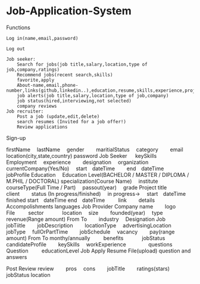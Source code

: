 # Job-Application-System
Functions

	Log in(name,email,password) 
	
	Log out
	
	Job seeker:
		Search for jobs(job title,salary,location,type of job,company,ratings)
		Recommend jobs(recent search,skills)
		favorite,apply
		About-name,email,phone-number,links(github,linkedin..),education,resume,skills,experience,projects.
		job alerts(job title,salary,location,type of job,company)
		job status(hired,interviewing,not selected)
		company reviews
	Job recruiter:
		Post a job (update,edit,delete)
		search resumes (Invited for a job offer!)
		Review applications
		
		
		
		
		
		
Sign-up

firstName 
lastName 
gender  
maritialStatus 
category  
email  
location(city,state,country)
password
Job Seeker
 
keySkills 
Employment  
experience  
designation 
organization  
currentCompany(Yes/No) 
start dateTime  
end dateTime   
jobProfile
Education 
Education Level(BACHELOR / MASTER / DIPLOMA / M.PHIL / DOCTORAL)
specialization(Course Name) 
institute  
courseType(Full Time / Part) 
passout(year) 
grade
Project
title 
client   
status (In progress/finished) 
in progress-> 
start dateTime 
finished 
start dateTime
end dateTime   
link  
details
Accompolishments
languages
Job Provider
Company
name  
logo File   
sector    
location 
size  
founded(year) 
type  
revenue(Range amount)
From
To  
industry 
Designation
Job 
jobTiitle  
jobDescription  
locationType 
advertisingLocation  
jobType 
fullOrPartTime  
jobSchedule 
vacancy  
pay(range amount)
From
To
monthy/annually   
benefits    
jobStatus   
candidateProfile  
keySkills 
workExperience    
questions Question   
educationLevel 
Job Apply
Resume File(upload)
question and answers

Post Review
review  
pros 
cons  
jobTitle  
ratings(stars)
jobStatus
location



   


